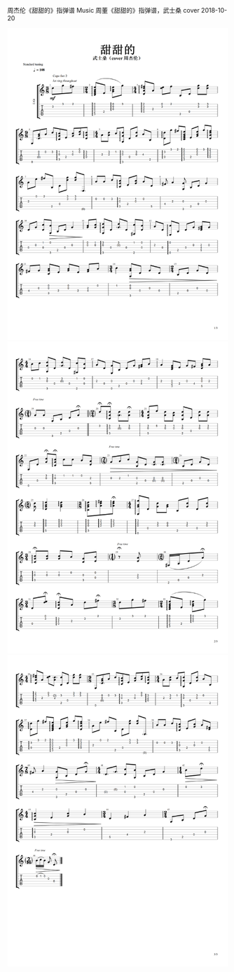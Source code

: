 周杰伦《甜甜的》指弹谱
Music
周董《甜甜的》指弹谱，武士桑 cover
2018-10-20

![1](../img/guitar/sweetgp1.png)
![2](../img/guitar/sweetgp2.png)
![3](../img/guitar/sweetgp3.png)